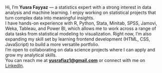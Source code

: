 
Hi, I’m **Yusra Fayyaz** — a statistics expert with a strong interest in data analysis and machine learning. I enjoy working on statistical projects that turn complex data into meaningful insights.  
I have hands-on experience with R, Python, Stata, Minitab, SPSS, Jamovi, Weka, Tableau, and Power BI, which allows me to work across a range of data tasks from statistical modeling to visualization.
Right now, I’m also expanding my skill set by learning frontend development (HTML, CSS, JavaScript) to build a more versatile portfolio.  
I’m open to collaborating on data science projects where I can apply and grow my analytical skills.  
You can reach me at **yusrafiaz1@gmail.com** or connect with me on [LinkedIn](https://www.linkedin.com/in/yusra-fayyaz-statistics).

<!---
YusraFiaz/YusraFiaz is a ✨ special ✨ repository because its `README.md` (this file) appears on your GitHub profile.
You can click the Preview link to take a look at your changes.
--->
